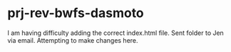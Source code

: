 # prj-rev-bwfs-dasmoto

I am having difficulty adding the correct index.html file.  Sent folder to Jen via email.  Attempting to make changes here.
